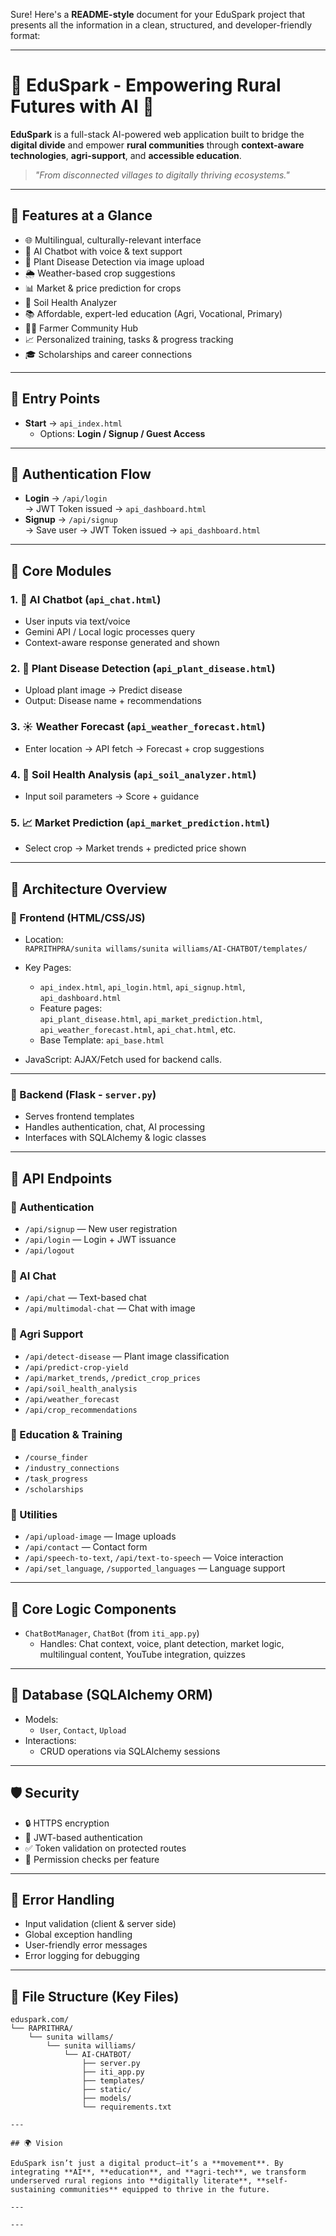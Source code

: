 Sure! Here's a **README-style** document for your EduSpark project that presents all the information in a clean, structured, and developer-friendly format:

---

# 🌱 EduSpark - Empowering Rural Futures with AI 🌾

**EduSpark** is a full-stack AI-powered web application built to bridge the **digital divide** and empower **rural communities** through **context-aware technologies**, **agri-support**, and **accessible education**.

> _"From disconnected villages to digitally thriving ecosystems."_

---

## 🚀 Features at a Glance

- 🌐 Multilingual, culturally-relevant interface
- 🤖 AI Chatbot with voice & text support
- 🌿 Plant Disease Detection via image upload
- 🌦 Weather-based crop suggestions
- 📊 Market & price prediction for crops
- 🌱 Soil Health Analyzer
- 📚 Affordable, expert-led education (Agri, Vocational, Primary)
- 🧑‍🌾 Farmer Community Hub
- 📈 Personalized training, tasks & progress tracking
- 🎓 Scholarships and career connections

---

## 🧭 Entry Points

- **Start** → `api_index.html`
  - Options: **Login / Signup / Guest Access**

---

## 🔐 Authentication Flow

- **Login** → `/api/login`  
  → JWT Token issued → `api_dashboard.html`
- **Signup** → `/api/signup`  
  → Save user → JWT Token issued → `api_dashboard.html`

---

## 🌟 Core Modules

### 1. 🤖 AI Chatbot (`api_chat.html`)
- User inputs via text/voice
- Gemini API / Local logic processes query
- Context-aware response generated and shown

### 2. 🦠 Plant Disease Detection (`api_plant_disease.html`)
- Upload plant image → Predict disease
- Output: Disease name + recommendations

### 3. ☀️ Weather Forecast (`api_weather_forecast.html`)
- Enter location → API fetch → Forecast + crop suggestions

### 4. 🧪 Soil Health Analysis (`api_soil_analyzer.html`)
- Input soil parameters → Score + guidance

### 5. 📈 Market Prediction (`api_market_prediction.html`)
- Select crop → Market trends + predicted price shown

---

## 🧱 Architecture Overview

### 🔹 Frontend (HTML/CSS/JS)

- Location:  
  `RAPRITHPRA/sunita willams/sunita williams/AI-CHATBOT/templates/`

- Key Pages:
  - `api_index.html`, `api_login.html`, `api_signup.html`, `api_dashboard.html`
  - Feature pages:  
    `api_plant_disease.html`, `api_market_prediction.html`, `api_weather_forecast.html`, `api_chat.html`, etc.
  - Base Template: `api_base.html`

- JavaScript: AJAX/Fetch used for backend calls.

---

### 🔹 Backend (Flask - `server.py`)

- Serves frontend templates
- Handles authentication, chat, AI processing
- Interfaces with SQLAlchemy & logic classes

---

## 📡 API Endpoints

### 🔐 Authentication
- `/api/signup` — New user registration
- `/api/login` — Login + JWT issuance
- `/api/logout`

### 🤖 AI Chat
- `/api/chat` — Text-based chat
- `/api/multimodal-chat` — Chat with image

### 🌿 Agri Support
- `/api/detect-disease` — Plant image classification
- `/api/predict-crop-yield`
- `/api/market_trends`, `/predict_crop_prices`
- `/api/soil_health_analysis`
- `/api/weather_forecast`
- `/api/crop_recommendations`

### 📘 Education & Training
- `/course_finder`
- `/industry_connections`
- `/task_progress`
- `/scholarships`

### 🔧 Utilities
- `/api/upload-image` — Image uploads
- `/api/contact` — Contact form
- `/api/speech-to-text`, `/api/text-to-speech` — Voice interaction
- `/api/set_language`, `/supported_languages` — Language support

---

## 🧠 Core Logic Components

- `ChatBotManager`, `ChatBot` (from `iti_app.py`)
  - Handles: Chat context, voice, plant detection, market logic, multilingual content, YouTube integration, quizzes

---

## 💾 Database (SQLAlchemy ORM)

- Models:
  - `User`, `Contact`, `Upload`
- Interactions:
  - CRUD operations via SQLAlchemy sessions

---

## 🛡 Security

- 🔒 HTTPS encryption
- 🔐 JWT-based authentication
- ✅ Token validation on protected routes
- 🧾 Permission checks per feature

---

## 🐛 Error Handling

- Input validation (client & server side)
- Global exception handling
- User-friendly error messages
- Error logging for debugging

---

## 🧩 File Structure (Key Files)

```
eduspark.com/
└── RAPRITHRA/
    └── sunita willams/
        └── sunita williams/
            └── AI-CHATBOT/
                ├── server.py
                ├── iti_app.py
                ├── templates/
                ├── static/
                ├── models/
                └── requirements.txt

---

## 🌍 Vision

EduSpark isn’t just a digital product—it’s a **movement**. By integrating **AI**, **education**, and **agri-tech**, we transform underserved rural regions into **digitally literate**, **self-sustaining communities** equipped to thrive in the future.

---

---
